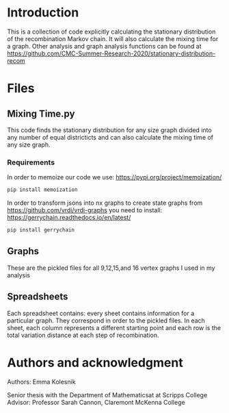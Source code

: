 # Introduction

This is a collection of code explicitly calculating the stationary distribution of the recombination Markov chain. It will also calculate the mixing time for a graph. Other analysis and graph analysis functions can be found at https://github.com/CMC-Summer-Research-2020/stationary-distribution-recom

# Files 
## Mixing Time.py
This code finds the stationary distribution for any size graph divided into any number of equal districticts and can also calculate the mixing time of any size graph. 
### Requirements
In order to memoize our code we use:
https://pypi.org/project/memoization/
```bash
pip install memoization
```
In order to transform jsons into nx graphs to create state graphs from https://github.com/vrdi/vrdi-graphs you need to install:
https://gerrychain.readthedocs.io/en/latest/
```bash
pip install gerrychain
```
## Graphs
These are the pickled files for all 9,12,15,and 16 vertex graphs I used in my analysis

## Spreadsheets
Each spreadsheet contains: every sheet contains information for a particular graph. They correspond in order to the pickled files. In each sheet, each column represents a different starting point and each row is the total variation distance at each step of recombination.

# Authors and acknowledgment
Authors: Emma Kolesnik

Senior thesis with the Department of Mathematicsat at Scripps College
Advisor: Professor Sarah Cannon, Claremont McKenna College


